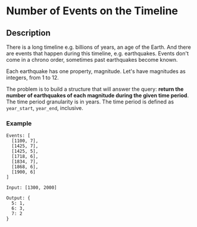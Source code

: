 # Number of Events on the Timeline

## Description
There is a long timeline e.g. billions of years, an age of the Earth. And there are events that happen during this timeline, e.g. earthquakes. Events don't come in a chrono order, sometimes past earthquakes become known.

Each earthquake has one property, magnitude. Let's have magnitudes as integers, from 1 to 12.

The problem is to build a structure that will answer the query: **return the number of earthquakes of each magnitude during the given time period**. The time period granularity is in years. The time period is defined as ```year_start```, ```year_end```, inclusive.

### Example
```
Events: [
  [1100, 7],
  [1425, 7],
  [1425, 5],
  [1718, 6],
  [1834, 7],
  [1868, 6],
  [1900, 6]
]

Input: [1300, 2000]

Output: {
  5: 1,
  6: 3,
  7: 2 
}
```